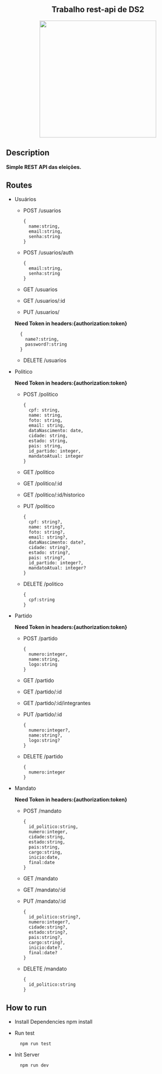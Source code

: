 <div align=center>
  <h2>Trabalho rest-api de DS2</h2>
  <img src="https://istoe.com.br/wp-content/uploads/2020/12/73.jpg" style="width:320px;"/>
</div>

## Description
  **Simple REST API das eleições.**
## Routes
 
* Usuários 

  * POST    /usuarios 
  
        {
          name:string,
          email:string,
          senha:string
        }
        
  * POST    /usuarios/auth
  
        {
          email:string,
          senha:string
        }
         
  * GET     /usuarios
  
  * GET     /usuarios/:id
  
  * PUT     /usuarios/ 
  
  **Need Token in headers:{authorization:token}**
  
        {
          name?:string,
          password?:string
        }

  * DELETE  /usuarios
  
* Politico

  **Need Token in headers:{authorization:token}**
  
  * POST    /politico 
        
        {
          cpf: string,
          name: string,
          foto: string,
          email: string,
          dataNascimento: date,
          cidade: string,
          estado: string,
          pais: string,
          id_partido: integer,
          mandatoAtual: integer
        } 
  
  * GET     /politico 
  
  * GET     /politico/:id 

  * GET     /politico/:id/historico 
  
  * PUT     /politico 
  
        {
          cpf: string?,
          name: string?,
          foto: string?,
          email: string?,
          dataNascimento: date?,
          cidade: string?,
          estado: string?,
          pais: string?,
          id_partido: integer?,
          mandatoAtual: integer?
        }
  
  * DELETE  /politico 
  
        {
          cpf:string
        }
  
* Partido

  **Need Token in headers:{authorization:token}**
  
  * POST    /partido 
  
        {
          numero:integer,   
          name:string,
          logo:string
        }
  
  * GET     /partido
  
  
  * GET     /partido/:id
  

  * GET     /partido/:id/integrantes
  
  
  * PUT     /partido/:id 
 
        {
          numero:integer?,   
          name:string?,
          logo:string?
        }
  
  * DELETE  /partido 
  
        {
          numero:integer
        }

* Mandato

  **Need Token in headers:{authorization:token}**
  
  * POST    /mandato 
  
        {
          id_politico:string,
          numero:integer,
          cidade:string,
          estado:string,
          pais:string,
          cargo:string,
          inicio:date,
          final:date
        }
  
  * GET     /mandato
  
  
  * GET     /mandato/:id
  
   
  * PUT     /mandato/:id 
 
        {
          id_politico:string?,
          numero:integer?,
          cidade:string?,
          estado:string?,
          pais:string?,
          cargo:string?,
          inicio:date?,
          final:date?
        }
  
  * DELETE  /mandato 
  
        {
          id_politico:string
        }


## How to run
* Install Dependencies
        npm install
* Run test

        npm run test
* Init Server

        npm run dev
      
